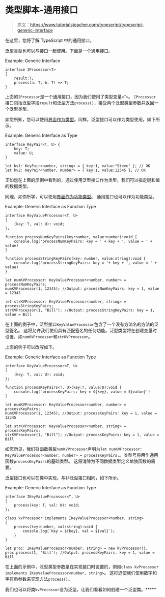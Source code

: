 # 类型脚本-通用接口

> 原文：<https://www.tutorialsteacher.com/typescript/typescript-generic-interface>

在这里，您将了解 TypeScript 中的通用接口。

泛型类型也可以与接口一起使用。下面是一个通用接口。

Example: Generic Interface 

```
interface IProcessor<T> 
{ 
    result:T;
    process(a: T, b: T) => T;
} 
```

上面的`IProcessor`是一个通用接口，因为我们使用了类型变量`<T>`。 `IProcessor`接口包括泛型字段`result`和泛型方法`process()`，接受两个泛型类型参数并返回一个泛型类型。

如您所知，您可以使用[界面作为类型](/typescript/typescript-interface#interface-as-type)。同样，泛型接口可以作为类型使用，如下所示。

Example: Generic Interface as Type 

```
interface KeyPair<T, U> {
    key: T;
    value: U;
}

let kv1: KeyPair<number, string> = { key:1, value:"Steve" }; // OK
let kv2: KeyPair<number, number> = { key:1, value:12345 }; // OK 
```

正如您在上面的示例中看到的，通过使用泛型接口作为类型，我们可以指定键和值的数据类型。

同理，如你所学，可以使用[界面作为功能类型](/typescript/typescript-interface#interface-as-function-type)。 通用接口也可以作为功能类型。

Example: Generic Interface as Function Type 

```
interface KeyValueProcessor<T, U>
{
    (key: T, val: U): void;
};

function processNumKeyPairs(key:number, value:number):void { 
    console.log('processNumKeyPairs: key = ' + key + ', value = ' + value)
}

function processStringKeyPairs(key: number, value:string):void { 
    console.log('processStringKeyPairs: key = '+ key + ', value = ' + value)
}

let numKVProcessor: KeyValueProcessor<number, number> = processNumKeyPairs;
numKVProcessor(1, 12345); //Output: processNumKeyPairs: key = 1, value = 12345 

let strKVProcessor: KeyValueProcessor<number, string> = processStringKeyPairs;
strKVProcessor(1, "Bill"); //Output: processStringKeyPairs: key = 1, value = Bill 
```

在上面的例子中，泛型接口`KeyValueProcessor`包含了一个没有方法名的方法的泛型签名。 这将允许我们使用具有匹配签名的任何功能。泛型类型将在创建变量时设置，如`numKVProcessor`和`strKVProcessor`。

上面的例子可以改写如下。

Example: Generic Interface as Function Type 

```
interface KeyValueProcessor<T, U>
{
    (key: T, val: U): void;
};

function processKeyPairs<T, U>(key:T, value:U):void { 
    console.log(`processKeyPairs: key = ${key}, value = ${value}`)
}

let numKVProcessor: KeyValueProcessor<number, number> = processKeyPairs;
numKVProcessor(1, 12345); //Output: processKeyPairs: key = 1, value = 12345 

let strKVProcessor: KeyValueProcessor<number, string> = processKeyPairs;
strKVProcessor(1, "Bill"); //Output: processKeyPairs: key = 1, value = Bill 
```

如您所见，我们将函数类型`numKVProcessor`声明为`let numKVProcessor: KeyValueProcessor<number, number> = processKeyPairs;`。类型号将用作通用函数`processKeyPairs`的基础类型。 这将消除为不同数据类型定义单独函数的需要。

泛型接口也可以在类中实现，与非泛型接口相同，如下所示。

Example: Generic Interface as Function Type 

```
interface IKeyValueProcessor<T, U>
{
    process(key: T, val: U): void;
};

class kvProcessor implements IKeyValueProcessor<number, string>
{ 
    process(key:number, val:string):void { 
        console.log(`Key = ${key}, val = ${val}`);
    }
}

let proc: IKeyValueProcessor<number, string> = new kvProcessor();
proc.process(1, 'Bill'); //Output: processKeyPairs: key = 1, value = Bill 
```

在上面的示例中，泛型类型参数是在实现接口时设置的，例如`class kvProcessor implements IKeyValueProcessor<number, string>`。 这将迫使我们使用数字和字符串参数来实现方法`process()`。

我们也可以将类`kvProcessor`设为泛型。让我们看看如何创建一个泛型类。*****